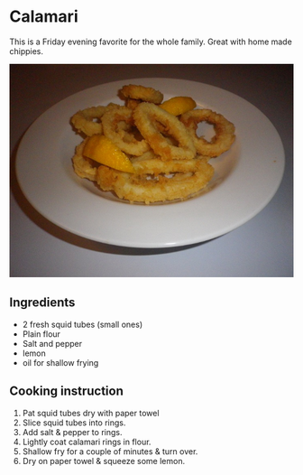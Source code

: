 # Calamari

This is a Friday evening favorite for the whole family. Great with home made chippies.

![Calamari](../.gitbook/assets/calamari.jpg)

## Ingredients

* 2 fresh squid tubes \(small ones\)
* Plain flour
* Salt and pepper
* lemon
* oil for shallow frying    

## Cooking instruction

1. Pat squid tubes dry with paper towel
2. Slice squid tubes into rings.
3. Add salt & pepper to rings.
4. Lightly coat calamari rings in flour.
5. Shallow fry for a couple of minutes & turn over.
6. Dry on paper towel & squeeze some lemon. 

